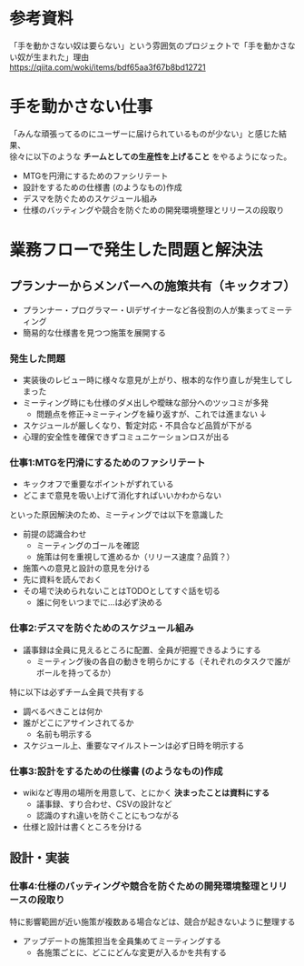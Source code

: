 # 参考資料
「手を動かさない奴は要らない」という雰囲気のプロジェクトで「手を動かさない奴が生まれた」理由  
https://qiita.com/woki/items/bdf65aa3f67b8bd12721

# 手を動かさない仕事
「みんな頑張ってるのにユーザーに届けられているものが少ない」と感じた結果、  
徐々に以下のような **チームとしての生産性を上げること** をやるようになった。

* MTGを円滑にするためのファシリテート
* 設計をするための仕様書 (のようなもの)作成
* デスマを防ぐためのスケジュール組み
* 仕様のバッティングや競合を防ぐための開発環境整理とリリースの段取り

# 業務フローで発生した問題と解決法
## プランナーからメンバーへの施策共有（キックオフ）
* プランナー・プログラマー・UIデザイナーなど各役割の人が集まってミーティング
* 簡易的な仕様書を見つつ施策を展開する

### 発生した問題
* 実装後のレビュー時に様々な意見が上がり、根本的な作り直しが発生してしまった
* ミーティング時にも仕様のダメ出しや曖昧な部分へのツッコミが多発
  - 問題点を修正→ミーティングを繰り返すが、これでは進まない
↓
* スケジュールが厳しくなり、暫定対応・不具合など品質が下がる
* 心理的安全性を確保できずコミュニケーションロスが出る

### 仕事1:MTGを円滑にするためのファシリテート
* キックオフで重要なポイントがずれている
* どこまで意見を吸い上げて消化すればいいかわからない

といった原因解決のため、ミーティングでは以下を意識した
* 前提の認識合わせ
  - ミーティングのゴールを確認
  - 施策は何を重視して進めるか（リリース速度？品質？）
* 施策への意見と設計の意見を分ける
* 先に資料を読んでおく
* その場で決められないことはTODOとしてすぐ話を切る
  - 誰に何をいつまでに…は必ず決める

### 仕事2:デスマを防ぐためのスケジュール組み
* 議事録は全員に見えるところに配置、全員が把握できるようにする
  - ミーティング後の各自の動きを明らかにする（それぞれのタスクで誰がボールを持ってるか）

特に以下は必ずチーム全員で共有する

* 調べるべきことは何か
* 誰がどこにアサインされてるか
  - 名前も明示する
* スケジュール上、重要なマイルストーンは必ず日時を明示する

### 仕事3:設計をするための仕様書 (のようなもの)作成
* wikiなど専用の場所を用意して、とにかく **決まったことは資料にする**
  - 議事録、すり合わせ、CSVの設計など
  - 認識のすれ違いを防ぐことにもつながる
* 仕様と設計は書くところを分ける

## 設計・実装
### 仕事4:仕様のバッティングや競合を防ぐための開発環境整理とリリースの段取り
特に影響範囲が近い施策が複数ある場合などは、競合が起きないように整理する

* アップデートの施策担当を全員集めてミーティングする
  - 各施策ごとに、どこにどんな変更が入るかを共有する